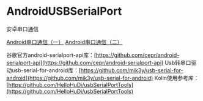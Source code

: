 # AndroidUSBSerialPort
安卓串口通信

[Android串口通信（一）](https://www.cnblogs.com/jqnl/p/13633800.html)
[Android串口通信（二）](https://www.cnblogs.com/jqnl/p/13633814.html)

谷歌官方android-serialport-api库：[https://github.com/cepr/android-serialport-api](https://github.com/cepr/android-serialport-api)
Usb转串口驱动usb-serial-for-android库：[https://github.com/mik3y/usb-serial-for-android](https://github.com/mik3y/usb-serial-for-android)
Kolin使用参考库：[https://github.com/HelloHuDi/usbSerialPortTools](https://github.com/HelloHuDi/usbSerialPortTools)
